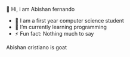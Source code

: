 
👋 Hi, i am Abishan fernando
- 🔭 I am a first year computer science student
- 🌱 I’m currently learning programming
- ⚡ Fun fact: Nothing much to say
<!DOCTYPE html>
<html>
 
<!-- Head Section content -->
<head>
     Abishan 
    <title>Fernando</title>
</head>
 

<body>
 cristiano is goat
 
</html>
